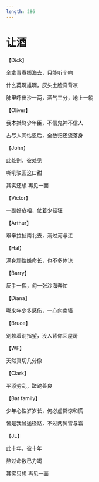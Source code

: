 ```yaml
---
length: 286
---
```


# 让酒

【Dick】

全拿青春掷海去，只能听个响

什么英啊雄啊，灰头土脸脊背凉

肺里呼出沙一两，酒气三分，地上一躺

【Oliver】

我本桀骜少年臣，不信鬼神不信人

占尽人间怙恩后，全数归还流落身

【John】

此处别，彼处见

嘶吼驳回这口甜

其实还想 再见一面

【Victor】

一副好皮相，仗着少轻狂

【Arthur】

艰辛拉扯南北去，淌过河与江

【Hal】

满身顽性嫌命长，也不多体谅

【Barry】

反手一挥，勾一张沙海奔忙

【Diana】

哪来年少多感伤，一心向南墙

【Bruce】

别赖着别指望，没人背你回屋房

【WF】

天然真切几分像

【Clark】

平添劳乱，蹉跎善良

【Bat family】

少年心性岁岁长，何必虚掷惊和慌

皆是我曾途径路，不过两鬓雪与霜

【JL】

此十年，彼十年

熬过命数已力竭

其实只想 再见一面

